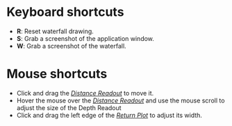 # Keyboard shortcuts

 * **R**: Reset waterfall drawing.
 * **S**: Grab a screenshot of the application window.
 * **W**: Grab a screenshot of the waterfall.

# Mouse shortcuts

* Click and drag the [*Distance Readout*](home#distance-readout) to move it.
* Hover the mouse over the [*Distance Readout*](home#distance-readout) and use the mouse scroll to adjust the size of the Depth Readout
* Click and drag the left edge of the [*Return Plot*](home#return-plot) to adjust its width.
